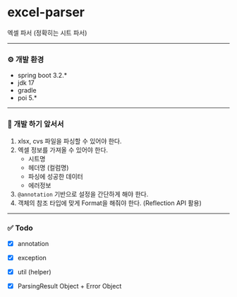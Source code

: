 # excel-parser
엑셀 파서 (정확히는 시트 파서)

---
### ⚙️ 개발 환경
- spring boot 3.2.*
- jdk 17
- gradle
- poi 5.* 

---
### 📒 개발 하기 앞서서
1. xlsx, cvs 파일을 파싱할 수 있어야 한다.
2. 엑셀 정보를 가져올 수 있어야 한다.
   - 시트명
   - 헤더명 (컬럼명)
   - 파싱에 성공한 데이터
   - 에러정보
3. `@annotation` 기반으로 설정을 간단하게 해야 한다.
4. 객체의 참조 타입에 맞게 Format을 해줘야 한다. (Reflection API 활용)

---
### ✅ Todo
- [x] annotation 
- [x] exception
- [x] util (helper)
- [x] ParsingResult Object + Error Object

